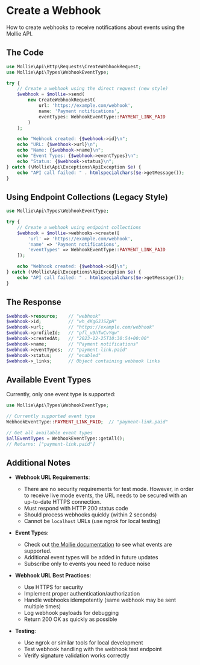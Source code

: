 # Create a Webhook

How to create webhooks to receive notifications about events using the Mollie API.

## The Code

```php
use Mollie\Api\Http\Requests\CreateWebhookRequest;
use Mollie\Api\Types\WebhookEventType;

try {
    // Create a webhook using the direct request (new style)
    $webhook = $mollie->send(
        new CreateWebhookRequest(
            url: 'https://example.com/webhook',
            name: 'Payment notifications',
            eventTypes: WebhookEventType::PAYMENT_LINK_PAID
        )
    );

    echo "Webhook created: {$webhook->id}\n";
    echo "URL: {$webhook->url}\n";
    echo "Name: {$webhook->name}\n";
    echo "Event Types: {$webhook->eventTypes}\n";
    echo "Status: {$webhook->status}\n";
} catch (\Mollie\Api\Exceptions\ApiException $e) {
    echo "API call failed: " . htmlspecialchars($e->getMessage());
}
```

## Using Endpoint Collections (Legacy Style)

```php
use Mollie\Api\Types\WebhookEventType;

try {
    // Create a webhook using endpoint collections
    $webhook = $mollie->webhooks->create([
        'url' => 'https://example.com/webhook',
        'name' => 'Payment notifications',
        'eventTypes' => WebhookEventType::PAYMENT_LINK_PAID
    ]);

    echo "Webhook created: {$webhook->id}\n";
} catch (\Mollie\Api\Exceptions\ApiException $e) {
    echo "API call failed: " . htmlspecialchars($e->getMessage());
}
```

## The Response

```php
$webhook->resource;    // "webhook"
$webhook->id;          // "wh_4KgGJJSZpH"
$webhook->url;         // "https://example.com/webhook"
$webhook->profileId;   // "pfl_v9hTwCvYqw"
$webhook->createdAt;   // "2023-12-25T10:30:54+00:00"
$webhook->name;        // "Payment notifications"
$webhook->eventTypes;  // "payment-link.paid"
$webhook->status;      // "enabled"
$webhook->_links;      // Object containing webhook links
```

## Available Event Types

Currently, only one event type is supported:

```php
use Mollie\Api\Types\WebhookEventType;

// Currently supported event type
WebhookEventType::PAYMENT_LINK_PAID;  // "payment-link.paid"

// Get all available event types
$allEventTypes = WebhookEventType::getAll();
// Returns: ["payment-link.paid"]
```

## Additional Notes

- **Webhook URL Requirements**:
  - There are no security requirements for test mode. However, in order to receive live mode events, the URL needs to be secured with an up-to-date HTTPS connection.
  - Must respond with HTTP 200 status code
  - Should process webhooks quickly (within 2 seconds)
  - Cannot be `localhost` URLs (use ngrok for local testing)

- **Event Types**:
  - Check out [the Mollie documentation](https://docs.mollie.com/reference/webhooks-new#event-types) to see what events are supported.
  - Additional event types will be added in future updates
  - Subscribe only to events you need to reduce noise

- **Webhook URL Best Practices**:
  - Use HTTPS for security
  - Implement proper authentication/authorization
  - Handle webhooks idempotently (same webhook may be sent multiple times)
  - Log webhook payloads for debugging
  - Return 200 OK as quickly as possible

- **Testing**:
  - Use ngrok or similar tools for local development
  - Test webhook handling with the webhook test endpoint
  - Verify signature validation works correctly
